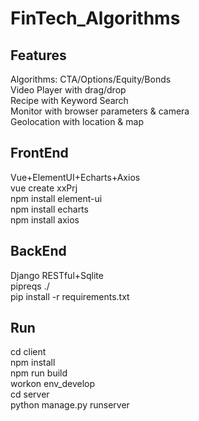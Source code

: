 # FinTech_Algorithms  
## Features
Algorithms: CTA/Options/Equity/Bonds  
Video Player with drag/drop  
Recipe with Keyword Search  
Monitor with browser parameters & camera  
Geolocation with location & map  
  
## FrontEnd  
Vue+ElementUI+Echarts+Axios    
vue create xxPrj  
npm install element-ui  
npm install echarts  
npm install axios  
  
## BackEnd
Django RESTful+Sqlite    
pipreqs ./  
pip install -r requirements.txt  
  
## Run
cd client  
npm install  
npm run build  
workon env_develop  
cd server  
python manage.py runserver  
  